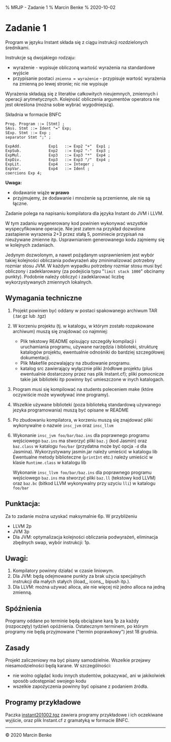 % MRJP - Zadanie 1
% Marcin Benke
% 2020-10-02

Zadanie 1
=========

Program w języku Instant składa się z ciągu instrukcji rozdzielonych średnikami.

Instrukcje są dwojakiego rodzaju:

* wyrażenie - wypisuje obliczoną wartość wyrażenia na standardowe wyjście
* przypisanie postaci `zmienna = wyrażenie` - przypisuje wartość wyrażenia na zmienną po lewej stronie; nic nie wypisuje

Wyrażenia składają się z literałów całkowitych nieujemnych, zmiennych i operacji arytmetycznych. Kolejność obliczenia argumentów operatora nie jest określona (można sobie wybrać wygodniejszą).

Składnia w formacie BNFC

~~~
Prog. Program ::= [Stmt] ;
SAss. Stmt ::= Ident "=" Exp;
SExp. Stmt ::= Exp ;
separator Stmt ";" ;

ExpAdd.            Exp1   ::= Exp2 "+"  Exp1 ;
ExpSub.            Exp2   ::= Exp2 "-"  Exp3 ;
ExpMul.            Exp3   ::= Exp3 "*"  Exp4 ;
ExpDiv.            Exp3   ::= Exp3 "/"  Exp4 ;
ExpLit.            Exp4   ::= Integer ;
ExpVar.            Exp4   ::= Ident ;
coercions Exp 4;
~~~

**Uwaga:**

* dodawanie wiąże **w prawo**
* przyjmujemy, że dodawanie i mnożenie są przemienne, ale nie są łączne.

Zadanie polega na napisaniu kompilatora dla języka Instant do JVM i LLVM.

W tym zadaniu wygenerowany kod powinien wykonywać wszystkie wyspecyfikowane
operacje. Nie jest zatem na przykład dozwolone zastapienie wyrazenia 2+3 przez
stałą 5, pominiecie przypisań na nieużywane zmienne itp. Usprawnianiem generowanego kodu zajmiemy się w kolejnych zadaniach.

Jedynym dozwolonym, a nawet pożądanym usprawnieniem jest wybór takiej kolejności obliczania  podwyrażeń aby zminimalizować potrzebny rozmiar stosu JVM. W każdym wypadku potrzebny rozmiar stosu musi być obliczony i zadeklarowany (za podejścia typu "`limit stack 1000`" obcinamy punkty). Podobnie należy obliczyć i zadeklarować liczbę wykorzystywanych zmiennych lokalnych.

Wymagania techniczne
------------

1. Projekt powinien być oddany w postaci spakowanego archiwum TAR (.tar.gz lub .tgz)
2. W korzeniu projektu (tj. w katalogu, w którym zostało rozpakowane archiwum) muszą się znajdować co najmniej:
    * Plik tekstowy README opisujący szczegóły kompilacji i uruchamiania programu, używane narzędzia i biblioteki, strukturę katalogów projektu, ewentualnie odnośniki do bardziej szczegółowej dokumentacji.
    * Plik Makefile pozwalający na zbudowanie programu.
    * katalog src zawierający wyłącznie pliki źródłowe projektu (plus ewentualnie dostarczony przez nas plik Instant.cf); pliki pomocnicze takie jak biblioteki itp powinny być umieszczone w inych katalogach.
3. Program musi się kompilować na students poleceniem make (które oczywiście może wywoływać inne programy).
4. Wszelkie używane biblioteki (poza biblioteką standardową używanego jezyka programowania) muszą być opisane w README
5. Po zbudowaniu kompilatora, w korzeniu muszą się znajdować pliki
wykonywalne o nazwie `insc_jvm`  oraz `insc_llvm`

6. Wykonanie `insc_jvm foo/bar/baz.ins` dla poprawnego programu wejściowego `baz.ins` ma stworzyć pliki `baz.j` (kod Jasmin) oraz `baz.class` w katalogu `foo/bar` (przydatna może być opcja `-d` dla Jasmina).
Wykorzystywany jasmin.jar należy umieścić w katalogu lib
Ewentualne metody biblioteczne (`printInt` etc.) należy umieścić w klasie `Runtime.class` w katalogu lib

    Wykonanie `insc_llvm foo/bar/baz.ins` dla poprawnego programu
    wejściowego `baz.ins` ma stworzyć pliki `baz.ll` (tekstowy kod LLVM) oraz
    `baz.bc` (bitkod LLVM wykonywalny przy uzyciu `lli`) w katalogu `foo/bar`

Punktacja:
---------

Za to zadanie można uzyskać maksymalnie 6p. W przybliżeniu

* LLVM 2p
* JVM 3p
* Dla JVM: optymalizacja kolejności obliczania podwyrażeń, eliminacja zbędnych swap, wybór instrukcji: 1p.

Uwagi:
-----

1. Kompilatory powinny działać w czasie liniowym.
2. Dla JVM: będą odejmowane punkty za brak użycia specjalnych
instrukcji dla małych stałych (iload_, icons_, bipush itp.).
3. Dla LLVM: można używać alloca, ale nie więcej niż jedno alloca na
jedną zmienną.

Spóźnienia
----------

Programy oddane po terminie będą obciążane karą 1p za każdy (rozpoczęty) tydzień opóźnienia. Ostatecznym terminem, po którym programy nie będą przyjmowane ("termin poprawkowy") jest 18 grudnia.

Zasady
------
Projekt zaliczeniowy ma być pisany samodzielnie. Wszelkie przejawy niesamodzielności będą karane. W szczególności:

* nie wolno oglądać kodu innych studentów, pokazywać, ani w jakikolwiek sposób udostępniać swojego kodu
* wszelkie zapożyczenia powinny być opisane z podaniem źródła.

Programy przykładowe
----------

Paczka [instant201002.tgz](instant201002.tgz) zawiera programy
przykładowe i ich oczekiwane wyjście, oraz plik Instant.cf z gramatyką
w formacie BNFC.

----
&copy; 2020 Marcin Benke
